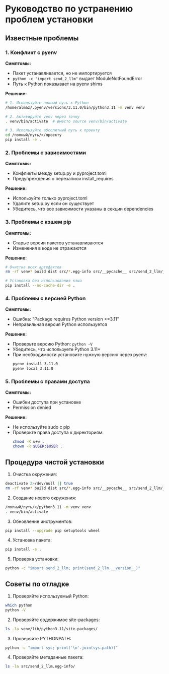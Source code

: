 # Руководство по устранению проблем установки

## Известные проблемы

### 1. Конфликт с pyenv

**Симптомы:**
- Пакет устанавливается, но не импортируется
- `python -c "import send_2_llm"` выдает ModuleNotFoundError
- Путь к Python показывает на pyenv shims

**Решение:**
```bash
# 1. Используйте полный путь к Python
/home/almaz/.pyenv/versions/3.11.0/bin/python3.11 -m venv venv

# 2. Активируйте venv через точку
. venv/bin/activate  # вместо source venv/bin/activate

# 3. Используйте абсолютный путь к проекту
cd /полный/путь/к/проекту
pip install -e .
```

### 2. Проблемы с зависимостями

**Симптомы:**
- Конфликты между setup.py и pyproject.toml
- Предупреждения о перезаписи install_requires

**Решение:**
- Используйте только pyproject.toml
- Удалите setup.py если он существует
- Убедитесь, что все зависимости указаны в секции dependencies

### 3. Проблемы с кэшем pip

**Симптомы:**
- Старые версии пакетов устанавливаются
- Изменения в коде не отражаются

**Решение:**
```bash
# Очистка всех артефактов
rm -rf venv* build dist src/*.egg-info src/__pycache__ src/send_2_llm/__pycache__

# Установка без использования кэша
pip install --no-cache-dir -e .
```

### 4. Проблемы с версией Python

**Симптомы:**
- Ошибка: "Package requires Python version >=3.11"
- Неправильная версия Python используется

**Решение:**
- Проверьте версию Python: `python -V`
- Убедитесь, что используете Python 3.11+
- При необходимости установите нужную версию через pyenv:
  ```bash
  pyenv install 3.11.0
  pyenv local 3.11.0
  ```

### 5. Проблемы с правами доступа

**Симптомы:**
- Ошибки доступа при установке
- Permission denied

**Решение:**
- Не используйте sudo с pip
- Проверьте права доступа к директориям:
  ```bash
  chmod -R u+w .
  chown -R $USER:$USER .
  ```

## Процедура чистой установки

1. Очистка окружения:
```bash
deactivate 2>/dev/null || true
rm -rf venv* build dist src/*.egg-info src/__pycache__ src/send_2_llm/__pycache__
```

2. Создание нового окружения:
```bash
/полный/путь/к/python3.11 -m venv venv
. venv/bin/activate
```

3. Обновление инструментов:
```bash
pip install --upgrade pip setuptools wheel
```

4. Установка пакета:
```bash
pip install -e .
```

5. Проверка установки:
```bash
python -c "import send_2_llm; print(send_2_llm.__version__)"
```

## Советы по отладке

1. Проверяйте используемый Python:
```bash
which python
python -V
```

2. Проверяйте содержимое site-packages:
```bash
ls -la venv/lib/python3.11/site-packages/
```

3. Проверяйте PYTHONPATH:
```bash
python -c "import sys; print('\n'.join(sys.path))"
```

4. Проверяйте метаданные пакета:
```bash
ls -la src/send_2_llm.egg-info/
``` 